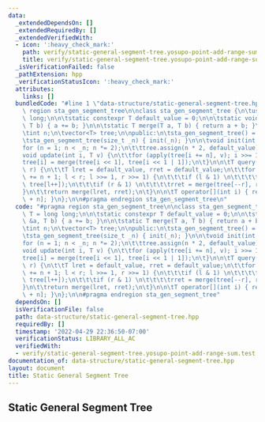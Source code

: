 ```yaml
---
data:
  _extendedDependsOn: []
  _extendedRequiredBy: []
  _extendedVerifiedWith:
  - icon: ':heavy_check_mark:'
    path: verify/static-general-segment-tree.yosupo-point-add-range-sum.test.cpp
    title: verify/static-general-segment-tree.yosupo-point-add-range-sum.test.cpp
  _isVerificationFailed: false
  _pathExtension: hpp
  _verificationStatusIcon: ':heavy_check_mark:'
  attributes:
    links: []
  bundledCode: "#line 1 \"data-structure/static-general-segment-tree.hpp\"\n#pragma\
    \ region sta_gen_segment_tree\n\nclass sta_gen_segment_tree {\n\tusing T = long\
    \ long;\n\n\tstatic constexpr T default_value = 0;\n\n\tstatic void apply(T &a,\
    \ T b) { a += b; }\n\n\tstatic T merge(T a, T b) { return a + b; }\n\nprotected:\n\
    \tint n;\n\tvector<T> tree;\n\npublic:\n\tsta_gen_segment_tree() = default;\n\n\
    \tsta_gen_segment_tree(size_t _n) { init(_n); }\n\n\tvoid init(int _n) {\n\t\t\
    for (n = 1; n < _n; n *= 2);\n\t\ttree.assign(n * 2, default_value);\n\t}\n\n\t\
    void update(int i, T v) {\n\t\tfor (apply(tree[i += n], v); i >>= 1;)\n\t\t\t\
    tree[i] = merge(tree[i << 1], tree[i << 1 | 1]);\n\t}\n\n\tT query(int l, int\
    \ r) {\n\t\tT lret = default_value, rret = default_value;\n\t\tfor (l += n, r\
    \ += n + 1; l < r; l >>= 1, r >>= 1) {\n\t\t\tif (l & 1) \n\t\t\t\tlret = merge(lret,\
    \ tree[l++]);\n\t\t\tif (r & 1) \n\t\t\t\trret = merge(tree[--r], rret);\n\t\t\
    }\n\t\treturn merge(lret, rret);\n\t}\n\n\tT operator[](int i) { return tree[i\
    \ + n]; }\n};\n\n#pragma endregion sta_gen_segment_tree\n"
  code: "#pragma region sta_gen_segment_tree\n\nclass sta_gen_segment_tree {\n\tusing\
    \ T = long long;\n\n\tstatic constexpr T default_value = 0;\n\n\tstatic void apply(T\
    \ &a, T b) { a += b; }\n\n\tstatic T merge(T a, T b) { return a + b; }\n\nprotected:\n\
    \tint n;\n\tvector<T> tree;\n\npublic:\n\tsta_gen_segment_tree() = default;\n\n\
    \tsta_gen_segment_tree(size_t _n) { init(_n); }\n\n\tvoid init(int _n) {\n\t\t\
    for (n = 1; n < _n; n *= 2);\n\t\ttree.assign(n * 2, default_value);\n\t}\n\n\t\
    void update(int i, T v) {\n\t\tfor (apply(tree[i += n], v); i >>= 1;)\n\t\t\t\
    tree[i] = merge(tree[i << 1], tree[i << 1 | 1]);\n\t}\n\n\tT query(int l, int\
    \ r) {\n\t\tT lret = default_value, rret = default_value;\n\t\tfor (l += n, r\
    \ += n + 1; l < r; l >>= 1, r >>= 1) {\n\t\t\tif (l & 1) \n\t\t\t\tlret = merge(lret,\
    \ tree[l++]);\n\t\t\tif (r & 1) \n\t\t\t\trret = merge(tree[--r], rret);\n\t\t\
    }\n\t\treturn merge(lret, rret);\n\t}\n\n\tT operator[](int i) { return tree[i\
    \ + n]; }\n};\n\n#pragma endregion sta_gen_segment_tree"
  dependsOn: []
  isVerificationFile: false
  path: data-structure/static-general-segment-tree.hpp
  requiredBy: []
  timestamp: '2022-04-29 22:36:50-07:00'
  verificationStatus: LIBRARY_ALL_AC
  verifiedWith:
  - verify/static-general-segment-tree.yosupo-point-add-range-sum.test.cpp
documentation_of: data-structure/static-general-segment-tree.hpp
layout: document
title: Static General Segment Tree
---
```


## Static General Segment Tree